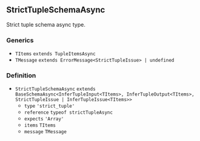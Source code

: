 StrictTupleSchemaAsync
----------------------

Strict tuple schema async type.

### Generics

*   `TItems` `extends TupleItemsAsync`
*   `TMessage` `extends ErrorMessage<StrictTupleIssue> | undefined`

### Definition

*   `StrictTupleSchemaAsync` `extends BaseSchemaAsync<InferTupleInput<TItems>, InferTupleOutput<TItems>, StrictTupleIssue | InferTupleIssue<TItems>>`
    *   `type` `'strict_tuple'`
    *   `reference` `typeof strictTupleAsync`
    *   `expects` `'Array'`
    *   `items` `TItems`
    *   `message` `TMessage`